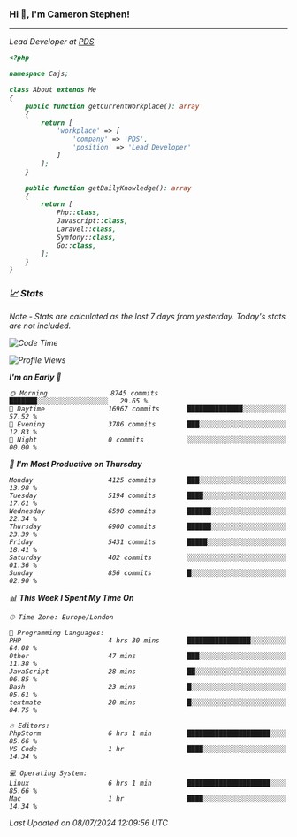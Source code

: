 ### Hi 👋, I'm Cameron Stephen!
<hr>
<p><em>Lead Developer at <a href="https://prindatasolutions.co.uk">PDS</a></p>


```php
<?php

namespace Cajs;

class About extends Me
{
    public function getCurrentWorkplace(): array
    {
        return [
            'workplace' => [
                'company' => 'PDS',
                'position' => 'Lead Developer'
            ]
        ];
    }

    public function getDailyKnowledge(): array
    {
        return [
            Php::class,
            Javascript::class,
            Laravel::class,
            Symfony::class,
            Go::class,
        ];
    }
}
```

### 📈 Stats
<p><em>Note - Stats are calculated as the last 7 days from yesterday. Today's stats are not included.</em></p>


<!--START_SECTION:waka-->
![Code Time](http://img.shields.io/badge/Code%20Time-3%2C867%20hrs%2026%20mins-blue)

![Profile Views](http://img.shields.io/badge/Profile%20Views-0-blue)

**I'm an Early 🐤** 

```text
🌞 Morning                8745 commits        ███████░░░░░░░░░░░░░░░░░░   29.65 % 
🌆 Daytime                16967 commits       ██████████████░░░░░░░░░░░   57.52 % 
🌃 Evening                3786 commits        ███░░░░░░░░░░░░░░░░░░░░░░   12.83 % 
🌙 Night                  0 commits           ░░░░░░░░░░░░░░░░░░░░░░░░░   00.00 % 
```
📅 **I'm Most Productive on Thursday** 

```text
Monday                   4125 commits        ███░░░░░░░░░░░░░░░░░░░░░░   13.98 % 
Tuesday                  5194 commits        ████░░░░░░░░░░░░░░░░░░░░░   17.61 % 
Wednesday                6590 commits        ██████░░░░░░░░░░░░░░░░░░░   22.34 % 
Thursday                 6900 commits        ██████░░░░░░░░░░░░░░░░░░░   23.39 % 
Friday                   5431 commits        █████░░░░░░░░░░░░░░░░░░░░   18.41 % 
Saturday                 402 commits         ░░░░░░░░░░░░░░░░░░░░░░░░░   01.36 % 
Sunday                   856 commits         █░░░░░░░░░░░░░░░░░░░░░░░░   02.90 % 
```


📊 **This Week I Spent My Time On** 

```text
🕑︎ Time Zone: Europe/London

💬 Programming Languages: 
PHP                      4 hrs 30 mins       ████████████████░░░░░░░░░   64.08 % 
Other                    47 mins             ███░░░░░░░░░░░░░░░░░░░░░░   11.38 % 
JavaScript               28 mins             ██░░░░░░░░░░░░░░░░░░░░░░░   06.85 % 
Bash                     23 mins             █░░░░░░░░░░░░░░░░░░░░░░░░   05.61 % 
textmate                 20 mins             █░░░░░░░░░░░░░░░░░░░░░░░░   04.75 % 

🔥 Editors: 
PhpStorm                 6 hrs 1 min         █████████████████████░░░░   85.66 % 
VS Code                  1 hr                ████░░░░░░░░░░░░░░░░░░░░░   14.34 % 

💻 Operating System: 
Linux                    6 hrs 1 min         █████████████████████░░░░   85.66 % 
Mac                      1 hr                ████░░░░░░░░░░░░░░░░░░░░░   14.34 % 
```


 Last Updated on 08/07/2024 12:09:56 UTC
<!--END_SECTION:waka-->
